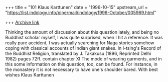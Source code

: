 +++
title = "101 Klaus Karttunen"
date = "1996-10-15"
upstream_url = "https://list.indology.info/pipermail/indology/1996-October/005969.html"

+++
[Archive link](https://list.indology.info/pipermail/indology/1996-October/005969.html)

Thinking the amount of discussion about this question lately, and being 
no Buddhist scholar myself, I was quite surprised, when I hit a 
reference. It was really pure accident, I was actually searching for 
Naga stories somehow coping with classical accounts of Indian giant 
snakes.
In I-tsing's Record of the Buddhist Religion, translated by J. Takakusu 
(1896, Reprinted Delhi 1982) pages 72ff. contain chapter XI The mode of 
wearing garments, and in this some information on this question, too, 
can be found. For instance, in the monastery it is not necessary to have 
one's shoulder bared.
With best wishes
Klaus Karttunen






